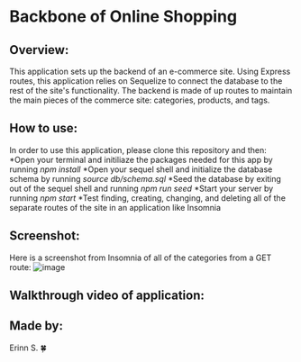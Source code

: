 # Backbone of Online Shopping

## Overview:
This application sets up the backend of an e-commerce site. Using Express routes, this application relies on Sequelize to connect the database to the rest of the site's functionality. The backend is made of up routes to maintain the main pieces of the commerce site: categories, products, and tags. 

## How to use:
In order to use this application, please clone this repository and then:
*Open your terminal and initiliaze the packages needed for this app by running _npm install_ 
*Open your sequel shell and initialize the database schema by running _source db/schema.sql_
*Seed the database by exiting out of the sequel shell and running _npm run seed_
*Start your server by running _npm start_
*Test finding, creating, changing, and deleting all of the separate routes of the site in an application like Insomnia

## Screenshot:
Here is a screenshot from Insomnia of all of the categories from a GET route:
![image](https://user-images.githubusercontent.com/90404513/149232766-3e117f44-cf94-42e5-bfc3-6afa5db6ccd9.png)

## Walkthrough video of application:

## Made by:
Erinn S. 🍀
